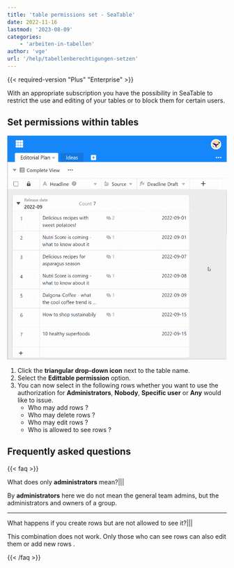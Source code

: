 ```yaml
---
title: 'table permissions set - SeaTable'
date: 2022-11-16
lastmod: '2023-08-09'
categories:
    - 'arbeiten-in-tabellen'
author: 'vge'
url: '/help/tabellenberechtigungen-setzen'
---
```


{{< required-version "Plus" "Enterprise" >}}

With an appropriate subscription you have the possibility in SeaTable to restrict the use and editing of your tables or to block them for certain users.

## Set permissions within tables

![table permission set](images/Tabellenberechtigung-setzen-1.gif)

1. Click the **triangular drop-down icon** next to the table name.
2. Select the **Edittable permission** option.
3. You can now select in the following rows whether you want to use the authorization for **Administrators**, **Nobody**, **Specific user** or **Any** would like to issue.
    - Who may add rows ?
    - Who may delete rows ?
    - Who may edit rows ?
    - Who is allowed to see rows ?

## Frequently asked questions

{{< faq >}}

What does only **administrators** mean?|||

By **administrators** here we do not mean the general team admins, but the administrators and owners of a group.

---

What happens if you create rows but are not allowed to see it?|||

This combination does not work. Only those who can see rows can also edit them or add new rows .

{{< /faq >}}
